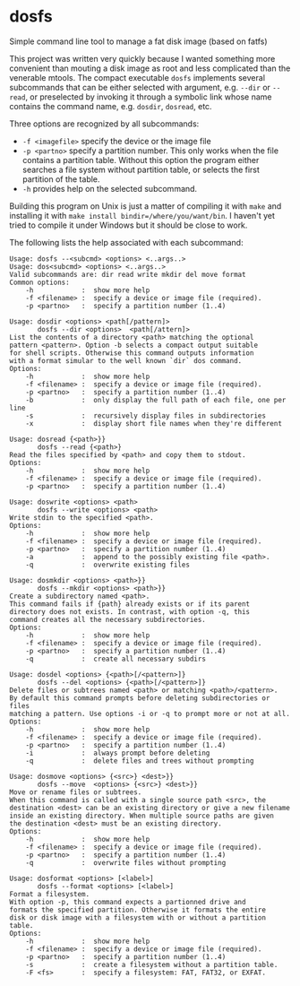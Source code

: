 # dosfs
Simple command line tool to manage a fat disk image (based on fatfs)

This project was written very quickly because I wanted something more convenient than mouting a disk image as root and less complicated than the venerable mtools. The compact executable `dosfs` implements several subcommands that can be either selected with argument, e.g. `--dir` or `--read`, or preselected by invoking it through a symbolic link whose name contains the command name, e.g. `dosdir`, `dosread`, etc.

Three options are recognized by all subcommands:
* `-f <imagefile>` specify the device or the image file
* `-p <partno>` specify a partition number. This only works when the file contains a partition table. Without this option the program either searches a file system without partition table, or selects the first partition of the table.
* `-h` provides help on the selected subcommand.
 
Building this program on Unix is just a matter of compiling it with `make` and installing it
with `make install bindir=/where/you/want/bin`. I haven't yet tried to compile it under Windows
but it should be close to work.
 
The following lists the help associated with each subcommand:

```
Usage: dosfs --<subcmd> <options> <..args..>
Usage: dos<subcmd> <options> <..args..>
Valid subcommands are: dir read write mkdir del move format
Common options:
	-h            :  show more help
	-f <filename> :  specify a device or image file (required).
	-p <partno>   :  specify a partition number (1..4)
```

```
Usage: dosdir <options> <path[/pattern]>
       dosfs --dir <options>  <path[/attern]>
List the contents of a directory <path> matching the optional
pattern <pattern>. Option -b selects a compact output suitable
for shell scripts. Otherwise this command outputs information
with a format simular to the well known `dir` dos command.
Options:
	-h            :  show more help
	-f <filename> :  specify a device or image file (required).
	-p <partno>   :  specify a partition number (1..4)
	-b            :  only display the full path of each file, one per line
	-s            :  recursively display files in subdirectories
	-x            :  display short file names when they're different
```

```
Usage: dosread {<path>}}
       dosfs --read {<path>}
Read the files specified by <path> and copy them to stdout.
Options:
	-h            :  show more help
	-f <filename> :  specify a device or image file (required).
	-p <partno>   :  specify a partition number (1..4)
```

```
Usage: doswrite <options> <path>
       dosfs --write <options> <path>
Write stdin to the specified <path>.
Options:
	-h            :  show more help
	-f <filename> :  specify a device or image file (required).
	-p <partno>   :  specify a partition number (1..4)
	-a            :  append to the possibly existing file <path>.
	-q            :  overwrite existing files
```

```
Usage: dosmkdir <options> <path>}}
       dosfs --mkdir <options> <path>}}
Create a subdirectory named <path>.
This command fails if {path} already exists or if its parent
directory does not exists. In contrast, with option -q, this
command creates all the necessary subdirectories.
Options:
	-h            :  show more help
	-f <filename> :  specify a device or image file (required).
	-p <partno>   :  specify a partition number (1..4)
	-q            :  create all necessary subdirs
```

```
Usage: dosdel <options> {<path>[/<pattern>]}
       dosfs --del <options> {<path>[/<pattern>]}
Delete files or subtrees named <path> or matching <path>/<pattern>.
By default this command prompts before deleting subdirectories or files
matching a pattern. Use options -i or -q to prompt more or not at all.
Options:
	-h            :  show more help
	-f <filename> :  specify a device or image file (required).
	-p <partno>   :  specify a partition number (1..4)
	-i            :  always prompt before deleting
	-q            :  delete files and trees without prompting
```

```
Usage: dosmove <options> {<src>} <dest>}}
       dosfs --move  <options> {<src>} <dest>}}
Move or rename files or subtrees.
When this command is called with a single source path <src>, the
destination <dest> can be an existing directory or give a new filename
inside an existing directory. When multiple source paths are given
the destination <dest> must be an existing directory.
Options:
	-h            :  show more help
	-f <filename> :  specify a device or image file (required).
	-p <partno>   :  specify a partition number (1..4)
	-q            :  overwrite files without prompting
```

```
Usage: dosformat <options> [<label>]
       dosfs --format <options> [<label>]
Format a filesystem.
With option -p, this command expects a partionned drive and
formats the specified partition. Otherwise it formats the entire
disk or disk image with a filesystem with or without a partition table.
Options:
	-h            :  show more help
	-f <filename> :  specify a device or image file (required).
	-p <partno>   :  specify a partition number (1..4)
	-s            :  create a filesystem without a partition table.
	-F <fs>       :  specify a filesystem: FAT, FAT32, or EXFAT.
```